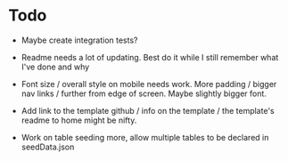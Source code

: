 # Todo

- Maybe create integration tests?

- Readme needs a lot of updating. Best do it while I still remember what I've done and why

- Font size / overall style on mobile needs work. More padding / bigger nav links / further from edge of screen. Maybe slightly bigger font.

- Add link to the template github / info on the template / the template's readme to home might be nifty.

- Work on table seeding more, allow multiple tables to be declared in seedData.json